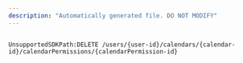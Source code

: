 ```yaml
---
description: "Automatically generated file. DO NOT MODIFY"
---
```


```powershellv2

UnsupportedSDKPath:DELETE /users/{user-id}/calendars/{calendar-id}/calendarPermissions/{calendarPermission-id}

```
